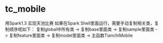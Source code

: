 # tc_mobile
用Spark1.3 实现天池比赛
如果在Spark Shell里面运行，需要手动复制相关类，复制顺序呢如下：
复制global中所有类 -> 复制base里面类 -> 复制sample里面类 -> 复制feature里面类 -> 复制model里面类 -> 主函数TianchiMobile
